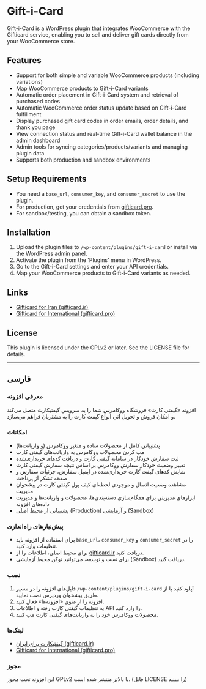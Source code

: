 # Gift-i-Card

Gift-i-Card is a WordPress plugin that integrates WooCommerce with the Gifticard service, enabling you to sell and deliver gift cards directly from your WooCommerce store.

## Features

- Support for both simple and variable WooCommerce products (including variations)
- Map WooCommerce products to Gift-i-Card variants
- Automatic order placement in Gift-i-Card system and retrieval of purchased codes
- Automatic WooCommerce order status update based on Gift-i-Card fulfillment
- Display purchased gift card codes in order emails, order details, and thank you page
- View connection status and real-time Gift-i-Card wallet balance in the admin dashboard
- Admin tools for syncing categories/products/variants and managing plugin data
- Supports both production and sandbox environments

## Setup Requirements

- You need a `base_url`, `consumer_key`, and `consumer_secret` to use the plugin.
- For production, get your credentials from [gifticard.pro](https://gifticard.pro).
- For sandbox/testing, you can obtain a sandbox token.

## Installation

1. Upload the plugin files to `/wp-content/plugins/gift-i-card` or install via the WordPress admin panel.
2. Activate the plugin from the 'Plugins' menu in WordPress.
3. Go to the Gift-i-Card settings and enter your API credentials.
4. Map your WooCommerce products to Gift-i-Card variants as needed.

## Links

- [Gifticard for Iran (gifticard.ir)](https://gifticard.ir)
- [Gifticard for International (gifticard.pro)](https://gifticard.pro)

## License

This plugin is licensed under the GPLv2 or later. See the LICENSE file for details.

---

## فارسی

### معرفی افزونه

افزونه «گیفتی کارت» فروشگاه ووکامرس شما را به سرویس گیفتیکارت متصل می‌کند و امکان فروش و تحویل آنی انواع گیفت کارت را به مشتریان فراهم می‌سازد.

### امکانات

- پشتیبانی کامل از محصولات ساده و متغیر ووکامرس (و واریانت‌ها)
- مپ کردن محصولات ووکامرس به واریانت‌های گیفتی کارت
- ثبت سفارش خودکار در سامانه گیفتی کارت و دریافت کدهای خریداری‌شده
- تغییر وضعیت خودکار سفارش ووکامرس بر اساس نتیجه سفارش گیفتی کارت
- نمایش کدهای گیفت کارت خریداری‌شده در ایمیل سفارش، جزئیات سفارش و صفحه تشکر از پرداخت
- مشاهده وضعیت اتصال و موجودی لحظه‌ای کیف پول گیفتی کارت در پیشخوان مدیریت
- ابزارهای مدیریتی برای همگام‌سازی دسته‌بندی‌ها، محصولات و واریانت‌ها و مدیریت داده‌های افزونه
- پشتیبانی از محیط اصلی (Production) و آزمایشی (Sandbox)

### پیش‌نیازهای راه‌اندازی

- برای استفاده از افزونه باید `base_url`، `consumer_key` و `consumer_secret` را در تنظیمات وارد کنید.
- برای محیط اصلی، اطلاعات را از [gifticard.ir](https://gifticard.ir) دریافت کنید.
- برای تست و توسعه، می‌توانید توکن محیط آزمایشی (Sandbox) دریافت کنید.

### نصب

1. فایل‌های افزونه را در مسیر `/wp-content/plugins/gift-i-card` آپلود کنید یا از طریق پیشخوان وردپرس نصب نمایید.
2. افزونه را از منوی «افزونه‌ها» فعال کنید.
3. به تنظیمات گیفتی کارت رفته و اطلاعات API را وارد کنید.
4. محصولات ووکامرس خود را به واریانت‌های گیفتی کارت مپ کنید.

### لینک‌ها

- [گیفتیکارت برای ایران (gifticard.ir)](https://gifticard.ir)
- [Gifticard for International (gifticard.pro)](https://gifticard.pro)

### مجوز

این افزونه تحت مجوز GPLv2 یا بالاتر منتشر شده است. (فایل LICENSE را ببینید)
